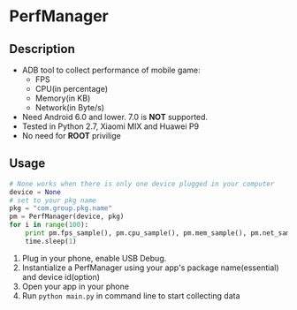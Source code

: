 # PerfManager
## Description
* ADB tool to collect performance of mobile game:
  * FPS
  * CPU(in percentage)
  * Memory(in KB)
  * Network(in Byte/s)
* Need Android 6.0 and lower. 7.0 is __NOT__ supported.
* Tested in Python 2.7, Xiaomi MIX and Huawei P9
* No need for __ROOT__ privilige
## Usage
```python
# None works when there is only one device plugged in your computer
device = None
# set to your pkg name
pkg = "com.group.pkg.name"
pm = PerfManager(device, pkg)
for i in range(100):
    print pm.fps_sample(), pm.cpu_sample(), pm.mem_sample(), pm.net_sample()
    time.sleep(1)
```
1. Plug in your phone, enable USB Debug.
2. Instantialize a PerfManager using your app's package name(essential) and device id(option)
3. Open your app in your phone
4. Run ```python main.py``` in command line to start collecting data
